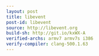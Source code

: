 ```yaml
---
layout: post
title: libevent
post-id: libevent
source: http://libevent.org
build-sh: http://git.io/kxWX-A
verified-archs: armv7 armv7s i386
verify-compiler: clang-500.1.63
---
```

